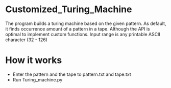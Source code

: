 # Customized_Turing_Machine
The program builds a turing machine based on the given pattern. As default, it finds occurrence amount of a pattern in a tape. Although the API is optimal to implement custom functions. Input range is any printable ASCII character (32 - 126)

# How it works
- Enter the pattern and the tape to pattern.txt and tape.txt
- Run Turing_machine.py
